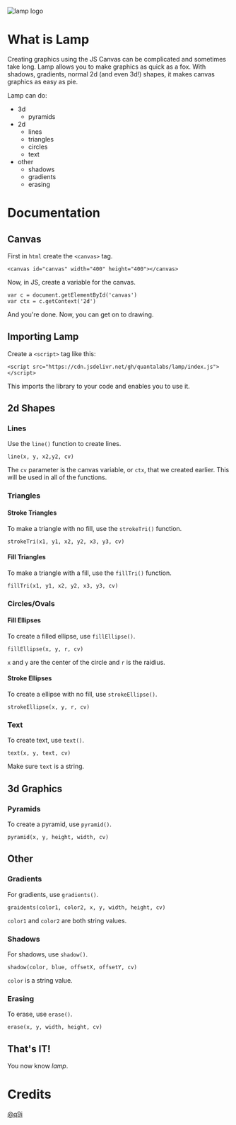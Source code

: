 ![lamp logo](https://docs.google.com/drawings/d/e/2PACX-1vSGG9fMgwuYuQgja9d7B_9sghmC_LUdifg_aC_5SPQn5Ry7Rx5fV9P0sl3UNJ0ak2zUmJKR9AhgVv54/pub?w=960&h=720)

# What is Lamp

Creating graphics using the JS Canvas can be complicated and sometimes take long. Lamp allows you to make graphics as quick as a fox. With shadows, gradients, normal 2d (and even 3d!) 
shapes, it makes canvas graphics as easy as pie.

Lamp can do:

  - 3d
 	  - pyramids
  - 2d
      - lines
	  - triangles
	  - circles
	  - text
  - other
	  - shadows
	  - gradients
	  - erasing
	
# Documentation

## Canvas

First in `html` create the `<canvas>` tag.

	<canvas id="canvas" width="400" height="400"></canvas>
	
Now, in JS, create a variable for the canvas.

	var c = document.getElementById('canvas')
	var ctx = c.getContext('2d')
	
And you're done. Now, you can get on to drawing.

## Importing Lamp

Create a `<script>` tag like this:

	<script src="https://cdn.jsdelivr.net/gh/quantalabs/lamp/index.js"></script>

This imports the library to your code and enables you to use it.

## 2d Shapes

### Lines

Use the `line()` function to create lines.

	line(x, y, x2,y2, cv)

The `cv` parameter is the canvas variable, or `ctx`, that we created earlier. This will be used in all of the functions.

### Triangles

#### Stroke Triangles

To make a triangle with no fill, use the `strokeTri()` function.

	strokeTri(x1, y1, x2, y2, x3, y3, cv)
	
#### Fill Triangles

To make a triangle with a fill, use the `fillTri()` function.

	fillTri(x1, y1, x2, y2, x3, y3, cv)

### Circles/Ovals

#### Fill Ellipses

To create a filled ellipse, use `fillEllipse()`.

	fillEllipse(x, y, r, cv)
	
`x` and `y` are the center of the circle and `r` is the raidius.

#### Stroke Ellipses

To create a ellipse with no fill, use `strokeEllipse()`.

	strokeEllipse(x, y, r, cv)
	
### Text

To create text, use `text()`.

	text(x, y, text, cv)

Make sure `text` is a string.

## 3d Graphics
	
### Pyramids

To create a pyramid, use `pyramid()`.

	pyramid(x, y, height, width, cv)
	
## Other

### Gradients

For gradients, use `gradients()`.

	graidents(color1, color2, x, y, width, height, cv)

`color1` and `color2` are both string values.

### Shadows

For shadows, use `shadow()`.

	shadow(color, blue, offsetX, offsetY, cv)

`color` is a string value.

### Erasing

To erase, use `erase()`.

	erase(x, y, width, height, cv)
	
## That's IT!

You now know *lamp*.



# Credits

[@q9i](https://github.com/quantum9innovation)